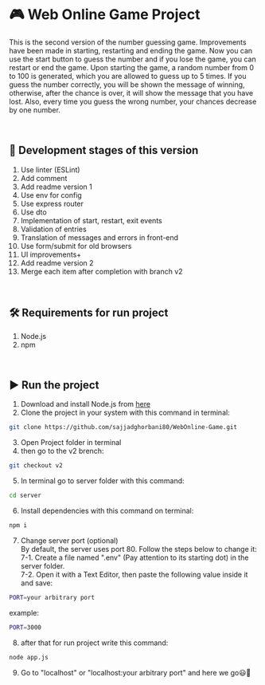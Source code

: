 # :video_game: Web Online Game Project
This is the second version of the number guessing game. Improvements have been made in starting, restarting and ending the game. Now you can use the start button to guess the number and if you lose the game, you can restart or end the game. Upon starting the game, a random number from 0 to 100 is generated, which you are allowed to guess up to 5 times. If you guess the number correctly, you will be shown the message of winning, otherwise, after the chance is over, it will show the message that you have lost. Also, every time you guess the wrong number, your chances decrease by one number.

<br>

## :seedling: Development stages of this version
1. Use linter (ESLint)
2. Add comment
3. Add readme version 1
4. Use env for config
5. Use express router
6. Use dto
7. Implementation of start, restart, exit events
8. Validation of entries
9. Translation of messages and errors in front-end
10. Use form/submit for old browsers
11. UI improvements+
12. Add readme version 2
13. Merge each item after completion with branch v2



<br>

## :hammer_and_wrench: Requirements for run project
1. Node.js
2. npm
<br>

## :arrow_forward: Run the project

1. Download and install Node.js from [here](https://nodejs.org/en/download/)</li>
2. Clone the project in your system with this command in terminal:
```bash
git clone https://github.com/sajjadghorbani80/WebOnline-Game.git
```
3. Open Project folder in terminal
4. then go to the v2 brench:
```bash
git checkout v2
```
5. In terminal go to server folder with this command:
```bash
cd server
```
6. Install dependencies with this command on terminal:</li>
```bash
npm i
```

7. Change server port (optional)<br>
By default, the server uses port 80. Follow the steps below to change it:<br>
7-1. Create a file named ".env" (Pay attention to its starting dot) in the server folder.<br>
7-2. Open it with a Text Editor, then paste the following value inside it and save:<br>

```bash
PORT=your arbitrary port
```
example:
```bash
PORT=3000
```
8. after that for run project write this command:
```bash
node app.js
```
9. Go to "localhost" or "localhost:your arbitrary port" and here we go:smiley::muscle:

